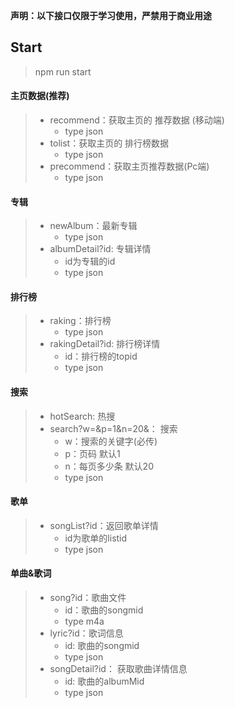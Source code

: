 **声明：以下接口仅限于学习使用，严禁用于商业用途**
## Start
> 
> npm run start


#### 主页数据(推荐)

> + recommend：获取主页的  推荐数据 (移动端)
>   + type json
> + tolist：获取主页的  排行榜数据
>   + type json
> + precommend：获取主页推荐数据(Pc端)
>   + type json

#### 专辑

> + newAlbum：最新专辑
>   + type json
> + albumDetail?id: 专辑详情  
>   + id为专辑的id
>   + type json

#### 排行榜

> + raking：排行榜
>   + type json
> + rakingDetail?id: 排行榜详情  
>   +  id：排行榜的topid
>   + type json

#### 搜索

> + hotSearch: 热搜
> + search?w=&p=1&n=20&： 搜索   
>   + w：搜索的关键字(必传)
>   + p：页码 默认1  
>   + n：每页多少条 默认20
>   + type json

#### 歌单

> + songList?id：返回歌单详情  
>   + id为歌单的listid
>   + type json

#### 单曲&歌词

> + song?id：歌曲文件	
>   + id：歌曲的songmid    	
>   + type m4a
> + lyric?id：歌词信息
>   + id: 歌曲的songmid
>   + type json
> + songDetail?id： 获取歌曲详情信息
>   + id: 歌曲的albumMid 
>   + type json